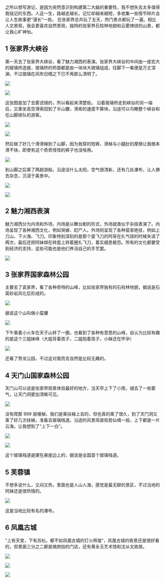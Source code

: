 之所以想写游记，是因为突然意识到构建第二大脑的重要性，我不想失去太多值得我铭记的东西。人这一生，路越走越长，记忆却越来越短，多收集一些情节碎片会让人生故事更“漫长”一些。
在张家界总共玩了五天，热门景点都玩了一遍。相比人文景观，我会更喜欢自然景观，独特的张家界石柱林地貌和云雾缭绕的山景，都让我心旷神怡。
## 1 张家界大峡谷

第一天去了张家界大峡谷，看了魅力湘西的表演。张家界大峡谷的中间由一座宏大的玻璃桥连接，玻璃桥的桥面都是由一块块大玻璃组成，往脚下一看便是万丈深渊，不过玻璃在风吹日晒之下已不再那么清明了。

![](https://obsdian-img-1319433252.cos.ap-shanghai.myqcloud.com/332b6ae80f1873fd2014683316e0b00.jpg)

![](https://obsdian-img-1319433252.cos.ap-shanghai.myqcloud.com/511cc46b38518f5e80a43208b08463a.jpg)

这张图是加了去雾滤镜的，所以看起来清楚些。
沿着玻璃桥走到峡谷的另一端后，又乘坐高空滑索回到了半山腰，滑索的速度不算快，沿途可以鸟瞰整个峡谷和在山脚排队的游客。

![](https://obsdian-img-1319433252.cos.ap-shanghai.myqcloud.com/8f999524a65b066abae245f3126763d.jpg)

![](https://obsdian-img-1319433252.cos.ap-shanghai.myqcloud.com/d11c60298d17f2b2be30779d3f57d7e.jpg)

然后做了好几个滑滑梯到了山脚，因为我穿的短裤，滑梯与小腿肚的摩擦让我根本滑不快，即使有这个奇奇怪怪的裤子也没啥用。

![](https://obsdian-img-1319433252.cos.ap-shanghai.myqcloud.com/bbfc20b2f305c7562779bc196dde75d.jpg)

到山脚之后乘了两趟游船，沿途没什么太阳，空气很清新，还有几处瀑布，让人拂去杂念，沉浸于美景中。

![](https://obsdian-img-1319433252.cos.ap-shanghai.myqcloud.com/d9530073fd7f86632b315bae067e7c2.jpg)


![](https://obsdian-img-1319433252.cos.ap-shanghai.myqcloud.com/d9530073fd7f86632b315bae067e7c2.jpg)

## 2 魅力湘西表演

魅力湘西分为内场和外场，内场是以舞台剧的形式，外场就类似于杂技表演了。内场呈现了各种湘西文化，例如哭嫁、赶尸人。外场则呈现了各种苗家绝技，例如上刀山、下火海、飞刀。印象特别深刻的是那个耍飞刀的阿哥在扎气球的时候失误了两次，最后还把阿妹绑在转盘上转着圈扎飞刀，着实细思极恐。所有的文化都要受到经济的支持，这些可能也是他们养活自己的手艺罢。

![](https://obsdian-img-1319433252.cos.ap-shanghai.myqcloud.com/fc16a88e9432528c34373d3b5f85459.jpg)

## 3 张家界国家森林公园

主要去了袁家界，看了各种奇特的山峰，比如张家界独有的石柱林地貌，据说是石英砂岩风化后形成的。

![](https://obsdian-img-1319433252.cos.ap-shanghai.myqcloud.com/f94fde24c983cd0eee41f13c0905820.jpg)

据说这个山叫做小蛮腰

![](https://obsdian-img-1319433252.cos.ap-shanghai.myqcloud.com/7fd40a7f055e1f662ed3e3a5bb6352b.jpg)

下午乘着小火车在天子山转了一圈，也看到了各种有意思的山峰，自认为比较有趣的是这个三姐妹峰（大姐背着孩子，二姐抱着孩子，小妹还在怀孕）

![](https://obsdian-img-1319433252.cos.ap-shanghai.myqcloud.com/7fe73cd1d1d8754cdf5b37d36067c64.jpg)

还看了贺龙公园，不过这对我而言自然是比较无趣的。

## 4 天门山国家森林公园

天门山可以说是张家界观景体验最好的地方，当天早上下了小雨，褪去了一些雾气，让天门洞更加清晰可见。

![](https://obsdian-img-1319433252.cos.ap-shanghai.myqcloud.com/80d3a9c36c1aa1ff4f8c0c5cdd40c4f.jpg)

没有爬那 999 层楼梯，我们是乘扶梯上去的，但也真的乘了很久，到了天门洞又乘了好几次扶梯，准备去玻璃栈道。沿途的风景简直宛若仙境一般，上下都是一片云海，让我想到了“上下一白”。

![](https://obsdian-img-1319433252.cos.ap-shanghai.myqcloud.com/c3f6f6079e87c9145f02ca6d108ec2c.jpg)

![](https://obsdian-img-1319433252.cos.ap-shanghai.myqcloud.com/a7e344f893ac17d660ba3a2812c3418.jpg)

这个玻璃栈道是建在悬崖边上的，据说是全国首个玻璃栈道。

## 5 芙蓉镇

不想多说什么，又闷又热，里面也是人山人海，感觉是最无聊的景区，不过当地的阿妹还是很热情的。

![](https://obsdian-img-1319433252.cos.ap-shanghai.myqcloud.com/c4db07cbdf7b28e85165f12e8b3bd7a.jpg)

这是当地比较有名的瀑布。

## 6 凤凰古城

“上有天堂，下有苏杭，都不如凤凰古城的灯火辉煌”，凤凰古城的夜景还是很好看的，但里面三分之二都是搞旅拍的门店，还有黄永玉艺术馆和沈从文故居。

![](https://obsdian-img-1319433252.cos.ap-shanghai.myqcloud.com/9f58e98a023cc4d0a9e24fcfbae51db.jpg)

![](https://obsdian-img-1319433252.cos.ap-shanghai.myqcloud.com/28564486ee7e70ac93e0e37fac6d41b.jpg)

![](https://obsdian-img-1319433252.cos.ap-shanghai.myqcloud.com/28564486ee7e70ac93e0e37fac6d41b.jpg)

